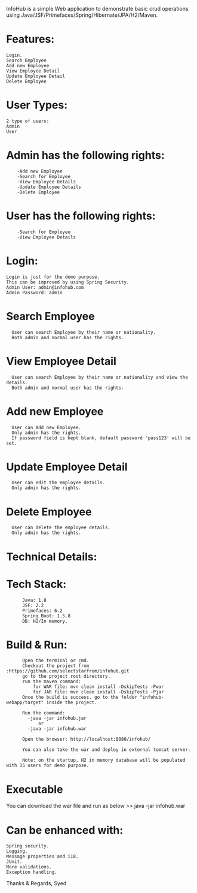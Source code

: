 

InfoHub is a simple Web application to demonstrate basic crud operations using Java/JSF/Primefaces/Spring/Hibernate/JPA/H2/Maven.

# Features:
	Login.
	Search Employee
	Add new Employee
	View Employee Detail
	Update Employee Detail
	Delete Employee

# User Types:
	2 type of users:
   	Admin
	User

  # Admin has the following rights:
		-Add new Employee
		-Search for Employee
		-View Employee Details	
		-Update Employee Details
		-Delete Employee

  # User has the following rights:	
		-Search for Employee
		-View Employee Details
	
  # Login:
    Login is just for the demo purpose.
    This can be improved by using Spring Security.
    Admin User: admin@infohub.com
    Admin Password: admin

  # Search Employee
	  User can search Employee by their name or nationality.
	  Both admin and normal user has the rights.

  # View Employee Detail
	  User can search Employee by their name or nationality and view the details.
	  Both admin and normal user has the rights.

  # Add new Employee
	  User can Add new Employee.
	  Only admin has the rights.
	  If password field is kept blank, default password 'pass123' will be set.

  # Update Employee Detail
	  User can edit the employee details.
	  Only admin has the rights.

  # Delete Employee
	  User can delete the employee details.
	  Only admin has the rights.
	
# Technical Details:

  # Tech Stack:
		  Java: 1.8
		  JSF: 2.2
		  Primefaces: 6.2
		  Spring Boot: 1.5.8
		  DB: H2/In memory.
	
  # Build & Run:
		  Open the terminal or cmd.
		  Checkout the project from :https://github.com/selectstarfrom/infohub.git
		  go to the project root directory.
		  run the maven command:
			  for WAR file: mvn clean install -DskipTests -Pwar
			  for JAR file: mvn clean install -DskipTests -Pjar
		  Once the build is success. go to the folder "infohub-webapp/target" inside the project.

		  Run the command:
		  	-java -jar infohub.jar
				or
			-java -jar infohub.war
		
		  Open the browser: http://localhost:8080/infohub/
		
		  You can also take the war and deploy in external tomcat server.
		
		  Note: on the startup, H2 in memory database will be populated with 15 users for demo purpose.


# Executable
  You can download the war file and run as below
      >> java -jar infohub.war
      
# Can be enhanced with:
	Spring security.
	Logging.	
	Message properties and i18.
	JUnit.
	More validations.
	Exception handling.
  
  Thanks & Regards,
  Syed
